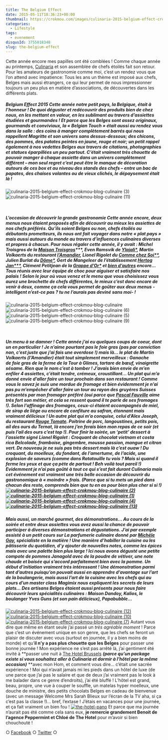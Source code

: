 ```yaml
---
title: The Belgium Effect
date: 2015-05-11T18:36:23+00:00
thumbnail: https://crokmou.com/images/culinaria-2015-belgium-effect-crokmou-blog-culinaire-8.jpg
categories:
  - Lifestyle
tags:
  - evenement
disqusId: 3755018348
slug: the-belgium-effect
---
```


Cette année encore mes papilles ont été comblées ! Comme chaque année au printemps, [Culinaria](http://www.culinariasquare.com/) et son assemblée de chefs étoilés fait son retour. Pour les amateurs de gastronomie comme moi, c’est un rendez vous que l’on attend avec impatience: Tous les ans un thème est imposé aux chefs, Belges mais aussi étrangers, ce qui leur permet de nous impressionner toujours un peu plus en matière d’associations, de découvertes dans les différents plats.

##### Belgium Effect 2015 Cette année notre petit pays, la Belgique, était à l’honneur ! De quoi déguster et redécouvrir des produits bien de chez nous, en les mettant en valeur, en les sublimant au travers d’assiettes étudiées et gourmandes ! **Et parce que les Belges sont assez originaux, gourmands et conviviaux, la « Belgian Touch » était aussi au rendez vous dans la salle** : des coins à manger complètement barrés qui nous rappellent Magritte et son univers sans dessus-dessous; des chicons, des pommes, des patates peintes en jaune, rouge et noir; un petit rappel également à nos vedettes Belges aux travers de citations, photographies et statues éparpillées un peu partout. C’était vraiment très chouette de pouvoir manger à chaque assiette dans un univers complètement différent – mon seul regret c’est peut être le manque de décoration autours de ces box et au niveau des stands des chefs – entre un bac de papates, des chaises volantes ou de vieux clichés, le dépaysement était là !

![culinaria-2015-belgium-effect-crokmou-blog-culinaire (3)](https://crokmou.com/images/culinaria-2015-belgium-effect-crokmou-blog-culinaire-31_zm402h.jpg)![culinaria-2015-belgium-effect-crokmou-blog-culinaire (11)](https://crokmou.com/images/culinaria-2015-belgium-effect-crokmou-blog-culinaire-111_gcybep.jpg)

 

##### L’occasion de découvrir la grande gastronomie Cette année encore, _deux menus nous étaient proposés_ afin de découvrir au mieux les assiettes de nos chefs préférés. Qu’ils soient Belges ou non, **chefs étoilés ou débutants prometteurs**, ils nous ont fait voyager dans notre « plat pays » mais aussi autours du monde au travers d’influences culinaires diverses et propres à chacun. Pour nous régaler cette année, il y avait : Michel Troisgros de la [Maison Troisgros](http://www.troisgros.fr/)\***, Even Ramsvik de [Ylajali*](http://www.ylajali.no/), Martin Volkaerts du restaurant [l’Amandier](http://amandier.be/), Lionel Rigolet du [Comme chez Soi**](https://www.commechezsoi.be/), Julien Burlat du [Dôme*](http://www.domeweb.be/), Gert de Mangeleer de l’établissement [Hertog Jan***](http://www.hertog-jan.com/), Clément Petitjean de la [Grappe d’Or*](http://www.lagrappedor.com/lagrappedor_fr) et [bien d’autres](http://www.culinariasquare.com/les-chefs/) encore… _Tous réunis avec leur équipe de choc_ pour aiguiser et satisfaire nos palais ! Selon le jour où vous venez et le menu que vous choisissez vous aurez une brochette de chefs différentes, le mieux c’est donc encore de venir à deux, comme ça cela vous permet de goûter aux deux menus -intelligent n’est-ce pas ? tu ne l’aurais pas deviné sans moi- !

![culinaria-2015-belgium-effect-crokmou-blog-culinaire](https://crokmou.com/images/culinaria-2015-belgium-effect-crokmou-blog-culinaire_jyhoh5.jpg)![culinaria-2015-belgium-effect-crokmou-blog-culinaire (6)](https://crokmou.com/images/culinaria-2015-belgium-effect-crokmou-blog-culinaire-6_hl6odv.jpg) ![culinaria-2015-belgium-effect-crokmou-blog-culinaire (5)](https://crokmou.com/images/culinaria-2015-belgium-effect-crokmou-blog-culinaire-5_uft85o.jpg)![culinaria-2015-belgium-effect-crokmou-blog-culinaire (9)](https://crokmou.com/images/culinaria-2015-belgium-effect-crokmou-blog-culinaire-9_v4gqhv.jpg)

 

##### Un menu à se damner ! Cette année j’ai eu quelques coups de coeur, dont un en particulier ! Je n’aime pourtant pas le foie gras (pas par conviction non, c’est juste que j’ai fais une overdose !) mais là… le **plat de Martin Volkaerts (l’Amandier)** était tout simplement merveilleux : _Ganache de foie gras de la ferme de la Tour à Glimes, tartare de bœuf, vinaigrette sésame._ Rien que le nom c’est à tomber ! J’avais bien envie de m’en enfiler 4 assiettes, c’était tendre, crémeux, croustillant… Un plat qui m’a donné envie d’aller faire un tour prochain dans son restaurant ! Comme vous le savez je suis une mordue de fromage et bien évidemment je n’ai pas pu m’empêcher d’aller faire un tour au rayon des **gruyères Suisses présentés par mon fromager préféré** (oui parce que [Pascal Fauville](http://www.atablemaisonfromagere.be/) aime très fort son métier, et cela se ressent quand il te parle de ses fromages !). Selon l’affinage des fromages, ceux-ci étaient _accompagnés de miel, de sirop de liège ou encore de confiture au safran_, étonnant mais vraiment délicieux ! Un autre plat qui m’a conquise, celui d’Alex Joseph, du restaurant [Rouge Tomate](http://www.rougetomate.be/). _Poitrine de porc, langoustines, petits pois, ail des ours du Ternat,_ là encore j’en ferais bien mon repas de ce soir (et puis l’ail des ours c’est top !). Pour finir la soirée, un ‘petit’ dessert à l’assiette signé Lionel Rigolet : _Croquant de chocolat vietnam et costa rica Belcolade, framboise, gingembre, mousse passion, mangue et citron vert._ De nouveau je ne suis pas très dessert mais là **c’est ouaw** ! Du croquant, du moelleux, du fondant, de l’amertume, de l’acide, une explosion de saveurs (comme dans Ratatouille tu vois ? Mais si quand il ferme les yeux et que ça pète de partout ! Beh voilà tout pareil !) Evidemment je n’ai pas goûté à tout ce qui s’est fait durant Culinaria mais **cet événement est vraiment une très belle occasion de découvrir du gastronomique à « moindre » frais**. (Parce que si tu mets un pied dans chacun des resto, comprends bien que tu en as pour bien plus cher si si !) [![culinaria-2015-belgium-effect-crokmou-blog-culinaire (2)](https://crokmou.com/images/culinaria-2015-belgium-effect-crokmou-blog-culinaire-2_xk2xcc.jpg)](https://crokmou.com/images/culinaria-2015-belgium-effect-crokmou-blog-culinaire-2_xk2xcc.jpg) [![culinaria-2015-belgium-effect-crokmou-blog-culinaire (1)](https://crokmou.com/images/culinaria-2015-belgium-effect-crokmou-blog-culinaire-1_fjpa1m.jpg)](https://crokmou.com/images/culinaria-2015-belgium-effect-crokmou-blog-culinaire-1_fjpa1m.jpg) [![culinaria-2015-belgium-effect-crokmou-blog-culinaire (4)](https://crokmou.com/images/culinaria-2015-belgium-effect-crokmou-blog-culinaire-4_imzlmn.jpg)](https://crokmou.com/images/culinaria-2015-belgium-effect-crokmou-blog-culinaire-4_imzlmn.jpg) [![culinaria-2015-belgium-effect-crokmou-blog-culinaire (13)](https://crokmou.com/images/culinaria-2015-belgium-effect-crokmou-blog-culinaire-13_poh7g9.jpg)](https://crokmou.com/images/culinaria-2015-belgium-effect-crokmou-blog-culinaire-13_poh7g9.jpg)

##### Mais aussi, un marché gourmet, des démonstrations… Au cours de la soirée et entre deux assiettes vous avez aussi la chance de pouvoir _participer à diverses démonstrations et dégustations_. J’ai par exemple assisté à un petit cours sur La parfumerie culinaire donné par [Michèle Gay](http://www.michelegay.com/), spécialiste en la matière ! Une manière d’**habiller la cuisine ou les pâtisserie du quotidien**, d’y ajouter de nouvelles notes, _comme les épices mais avec une palette bien plus large_ ! Ici nous avons dégusté une petite compote de pommes Janagold avec de la poudre de vétiver, une note chaude et boisée qui s’accord parfaitement bien avec la pomme. Un début d’initiation vraiment très intéressant ! Une démonstration parmi tant d’autres puisqu’on pouvait aussi en apprendre d’avantage sur **l’art de la boulangerie**, mais aussi l’art de la cuisine avec les chefs qui au cours d’un master class Magimix nous expliquent les secrets de leurs plats… Des **artisans Belges étaient aussi présents** pour nous faire découvrir leurs spécialités culinaires : _Maison Dandoy, Kalios, le boulanger Yves Guns (et son pain délicieux), Papabubble…_

[![culinaria-2015-belgium-effect-crokmou-blog-culinaire (12)](https://crokmou.com/images/culinaria-2015-belgium-effect-crokmou-blog-culinaire-12_lceyva.jpg)](https://crokmou.com/images/culinaria-2015-belgium-effect-crokmou-blog-culinaire-12_lceyva.jpg) [![culinaria-2015-belgium-effect-crokmou-blog-culinaire (10)](https://crokmou.com/images/culinaria-2015-belgium-effect-crokmou-blog-culinaire-10_inu62v.jpg)](https://crokmou.com/images/culinaria-2015-belgium-effect-crokmou-blog-culinaire-10_inu62v.jpg) [![culinaria-2015-belgium-effect-crokmou-blog-culinaire (7)](https://crokmou.com/images/culinaria-2015-belgium-effect-crokmou-blog-culinaire-7_brehjn.jpg)](https://crokmou.com/images/culinaria-2015-belgium-effect-crokmou-blog-culinaire-7_brehjn.jpg) Autant vous dire que même en étant seule j’ai passé un _très agréable moment_ ! Parce que c’est un événement unique en son genre, que les chefs se feront un plaisir de discuter avec vous (surtout en journée, il y a bien moins de monde) et qu’**il n’y a pas plus chouette que les Belges** pour passer une bonne journée ! Mon expérience ne s’est pas arrêté là, j’ai gentiment été invité à **passer une nuit à [The Hotel Brussels](http://www.thehotel-brussels.be/) **_(parce qu’un package existe si vous souhaitez aller à Culinaria et dormir à l’hôtel par la même occasion)_** **avec mon Hom, et comment vous dire… c’était une sacrée expérience ! Moi qui n’avait jamais mi les pieds dans un hôtel de luxe (de une parce que j’ai pas le salaire et que de deux j’ai vraiment pas le look à me balader dans ce genre d’endroits), j’ai été bluffé ! L’hôtel est grand, beau, propre, une vue à couper le souffle, un matelas hyper moelleux, une douche de ministre, des petits chocolats Belges en cadeau de bienvenue (avec un message Welcome Mrs Sarah Blieux sur l’écran de la TV aha, si ça c’est pas la classe !)… bref, l’extase ! J’étais en vacances pour une journée, et ça fait vraiment un bien fou ! [![the-hotel-pano](https://crokmou.com/images/the-hotel-pano_uokbyr.jpg)](https://crokmou.com/images/the-hotel-pano_uokbyr.jpg) Et parce que ma journée n’aurait pas été comme cela sans eux, **je remercie grandement Benoit de l’agence Peppermint et Chloé de The Hotel** pour m’avoir si bien chouchouté !

○ [Facebook](https://www.facebook.com/crokmou.blog) ○ [Twitter](https://twitter.com/Crokmou) ○